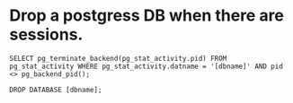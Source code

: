 # Drop a postgress DB when there are sessions.

```
SELECT pg_terminate_backend(pg_stat_activity.pid) FROM pg_stat_activity WHERE pg_stat_activity.datname = '[dbname]' AND pid <> pg_backend_pid();

DROP DATABASE [dbname];
```

